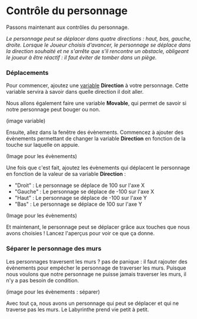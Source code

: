 # Contrôle du personnage

Passons maintenant aux contrôles du personnage. 

*Le personnage peut se déplacer dans quatre directions : haut, bas, gauche, droite. Lorsque le Joueur choisis d'avancer, le personnage se déplace dans la direction souhaité et ne s'arrête que s'il rencontre un obstacle, obligeant le joueur à être réactif : il faut éviter de tomber dans un piège.*

### Déplacements

Pour commencer, ajoutez une [variable](https://github.com/g404-code-gaming/GDevelop_Cour/blob/main/Variables.md) **Direction** à votre personnage. Cette variable servira à savoir dans quelle direction il doit aller. 

Nous allons également faire une variable **Movable**, qui permet de savoir si notre personnage peut bouger ou non.

(image variable)

Ensuite, allez dans la fenêtre des évènements. Commencez à ajouter des évènements permettant de changer la variable **Direction** en fonction de la touche sur laquelle on appuie. 

(Image pour les évènements)

Une fois que c'est fait, ajoutez les évènements qui déplacent le personnage en fonction de la valeur de sa variable **Direction** : 
  - "Droit" : Le personnage se déplace de 100 sur l'axe X 
  - "Gauche" : Le personnage se déplace de -100 sur l'axe X
  - "Haut" : Le personnage se déplace de -100 sur l'axe Y
  - "Bas" : Le personnage se déplace de 100 sur l'axe Y

(Image pour les évènements) 

Et maintenant, le personnage peut se déplacer grâce aux touches que nous avons choisies ! Lancez l'aperçus pour voir ce que ça donne. 

### Séparer le personnage des murs

Les personnages traversent les murs ? pas de panique : il faut rajouter des évènements pour empécher le personnage de traverser les murs. 
Puisque nous voulons que notre personnage ne puisse jamais traverser les murs, il n'y a pas besoin de condition. 

(image pour les évènements : séparer)

Avec tout ça, nous avons un personnage qui peut se déplacer et qui ne traverse pas les murs. Le Labyrinthe prend vie petit à petit. 

